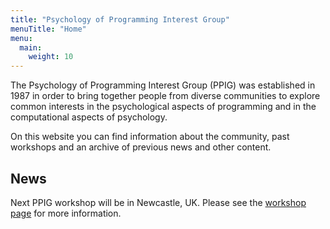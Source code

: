 ```yaml
---
title: "Psychology of Programming Interest Group"
menuTitle: "Home"
menu:
  main:
    weight: 10
---
```


The Psychology of Programming Interest Group (PPIG) was established in 1987 in order to bring together people from diverse communities to explore common interests in the psychological aspects of programming and in the computational aspects of psychology.

On this website you can find information about the community, past workshops and an archive of previous news and other content. 

## News

Next PPIG workshop will be in Newcastle, UK. Please see the [workshop page](workshops/2019-annual-workshop) for more information.